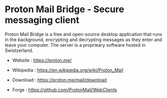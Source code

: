 # Proton Mail Bridge - Secure messaging client

Proton Mail Bridge is a free and open-source desktop application that runs in the background, encrypting and decrypting messages as they enter and leave your computer.
The server is a proprieary software hosted in Swistzerland.

* Website : https://proton.me/
* Wikipedia : https://en.wikipedia.org/wiki/Proton_Mail

* Download : https://proton.me/mail/download
* Forge : https://github.com/ProtonMail/WebClients
